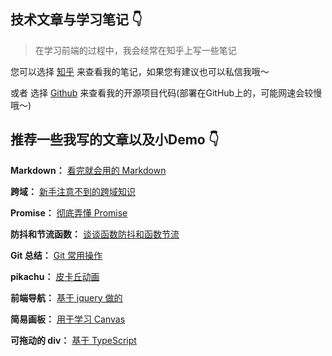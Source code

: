 ## 技术文章与学习笔记 👇
> 在学习前端的过程中，我会经常在知乎上写一些笔记

您可以选择 [知乎](https://www.zhihu.com/people/tian-cai-z-70) 来查看我的笔记，如果您有建议也可以私信我哦～

或者 选择 [Github](https://github.com/ZZZoucy) 来查看我的开源项目代码(部署在GitHub上的，可能网速会较慢哦～)


## 推荐一些我写的文章以及小Demo 👇

**Markdown：** [看完就会用的 Markdown](https://zhuanlan.zhihu.com/p/403288339)

**跨域：** [新手注意不到的跨域知识](https://zhuanlan.zhihu.com/p/402519111)

**Promise：** [彻底弄懂 Promise ](https://zhuanlan.zhihu.com/p/421011097)

**防抖和节流函数：** [谈谈函数防抖和函数节流](https://zhuanlan.zhihu.com/p/424674565)

**Git 总结：** [Git 常用操作](https://zhuanlan.zhihu.com/p/446873831)

**pikachu：** [皮卡丘动画](https://zzzoucy.github.io/pikachu/dist/test.html)

**前端导航：** [基于 jquery 做的](https://zzzoucy.github.io/nav-jquery/dist/index.html)

**简易画板：** [用于学习 Canvas](https://zzzoucy.github.io/canvas-version-1/index.html)

**可拖动的 div：** [基于 TypeScript](https://zzzoucy.github.io/ts-drag-div/dist/index.html)